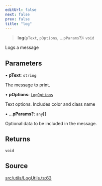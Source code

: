 ```yaml
---
editUrl: false
next: false
prev: false
title: "log"
---
```


> **log**(`pText`, `pOptions`, ...`pParams`?): `void`

Logs a message

## Parameters

• **pText**: `string`

The message to print.

• **pOptions**: [`LogOptions`](/api/namespaces/logutils/classes/logoptions/)

Text options. Includes color and class name

• ...**pParams?**: `any`[]

Optional data to be included in the message.

## Returns

`void`

## Source

[src/utils/LogUtils.ts:63](https://github.com/relishinc/dill-pixel/blob/c79d8e8552aaa0f13a29535c819ae67d025b4669/src/utils/LogUtils.ts#L63)
